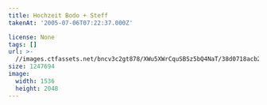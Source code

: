 ```yaml
---
title: Hochzeit Bodo + Steff
takenAt: '2005-07-06T07:22:37.000Z'

license: None
tags: []
url: >-
  //images.ctfassets.net/bncv3c2gt878/XWu5XWrCquSBSz5bQ4NaT/38d0718acb20896bd3932327dde95adc/hochzeit-bodo--steff_4560370698_o
size: 1247694
image:
  width: 1536
  height: 2048
---
```

